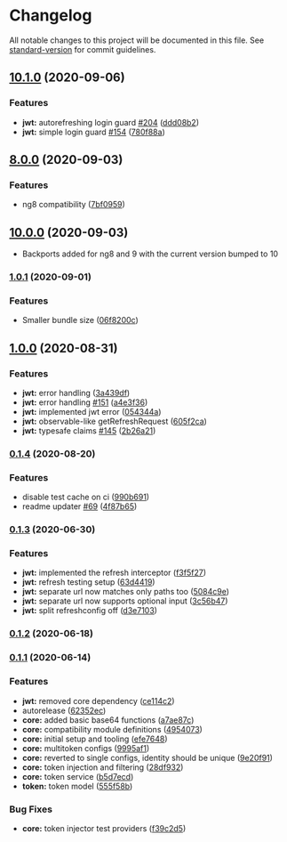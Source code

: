 # Changelog

All notable changes to this project will be documented in this file. See [standard-version](https://github.com/conventional-changelog/standard-version) for commit guidelines.

## [10.1.0](https://github.com/AlexAegis/auth/compare/v10.0.0...v10.1.0) (2020-09-06)

### Features

* **jwt:** autorefreshing login guard [#204](https://github.com/AlexAegis/auth/issues/204) ([ddd08b2](https://github.com/AlexAegis/auth/commit/ddd08b250303b71f8f5172d2a3a3788fc2e88e8f))
* **jwt:** simple login guard [#154](https://github.com/AlexAegis/auth/issues/154) ([780f88a](https://github.com/AlexAegis/auth/commit/780f88aaffc21e44e22547fce4d1a6b3496c3d37))

## [8.0.0](https://github.com/AlexAegis/auth/compare/v1.0.1...v8.0.0) (2020-09-03)

### Features

* ng8 compatibility ([7bf0959](https://github.com/AlexAegis/auth/commit/7bf09599437a5aded9eec8cb940c6363683e95b3))

## [10.0.0](https://github.com/AlexAegis/auth/compare/v1.0.1...v10.0.0) (2020-09-03)

* Backports added for ng8 and 9 with the current version bumped to 10

### [1.0.1](https://github.com/AlexAegis/auth/compare/v1.0.0...v1.0.1) (2020-09-01)

### Features

* Smaller bundle size ([06f8200c](https://github.com/AlexAegis/auth/commit/06f8200c230ede5247d852214b5e85ec91d5f370))

## [1.0.0](https://github.com/AlexAegis/auth/compare/v0.1.4...v1.0.0) (2020-08-31)

### Features

* **jwt:** error handling ([3a439df](https://github.com/AlexAegis/auth/commit/3a439df4e6baf44b9595c4b3a975124b252cf5f9))
* **jwt:** error handling [#151](https://github.com/AlexAegis/auth/issues/151) ([a4e3f36](https://github.com/AlexAegis/auth/commit/a4e3f36921110050cbc4c2430b0ffba9403abef5))
* **jwt:** implemented jwt error ([054344a](https://github.com/AlexAegis/auth/commit/054344a21721154fd6511cd062b1866033220480))
* **jwt:** observable-like getRefreshRequest ([605f2ca](https://github.com/AlexAegis/auth/commit/605f2ca1c39db747e5614344d92707172e38b206))
* **jwt:** typesafe claims [#145](https://github.com/AlexAegis/auth/issues/145) ([2b26a21](https://github.com/AlexAegis/auth/commit/2b26a21ae76c19d5ada7d18a9d89b14e91f62a95))

### [0.1.4](https://github.com/AlexAegis/auth/compare/v0.1.3...v0.1.4) (2020-08-20)

### Features

* disable test cache on ci ([990b691](https://github.com/AlexAegis/auth/commit/990b6918c0043b58dd004ac3f32faa4091f2d1c2))
* readme updater [#69](https://github.com/AlexAegis/auth/issues/69) ([4f87b65](https://github.com/AlexAegis/auth/commit/4f87b6554c91b1921999e2ad1c210ca72f8b4850))

### [0.1.3](https://github.com/AlexAegis/auth/compare/v0.1.2...v0.1.3) (2020-06-30)

### Features

* **jwt:** implemented the refresh interceptor ([f3f5f27](https://github.com/AlexAegis/auth/commit/f3f5f2725961fbd9ca02869bcea15b779a4cf64d))
* **jwt:** refresh testing setup ([63d4419](https://github.com/AlexAegis/auth/commit/63d44193b08ba9bcc9525e2177614710af2018a6))
* **jwt:** separate url now matches only paths too ([5084c9e](https://github.com/AlexAegis/auth/commit/5084c9e58afc841659336401fd70c08b12550516))
* **jwt:** separate url now supports optional input ([3c56b47](https://github.com/AlexAegis/auth/commit/3c56b47c62bdfb5e613b7f046086d9f6cb588110))
* **jwt:** split refreshconfig off ([d3e7103](https://github.com/AlexAegis/auth/commit/d3e710356399a8bb173b2af4059642a4c2da549e))

### [0.1.2](https://github.com/AlexAegis/auth/compare/v0.1.1...v0.1.2) (2020-06-18)

### [0.1.1](https://github.com/AlexAegis/auth/compare/v0.0.0...v0.1.1) (2020-06-14)

### Features

* **jwt:** removed core dependency ([ce114c2](https://github.com/AlexAegis/auth/commit/ce114c27f3c3594b9b5a974c210421a3d806369d))
* autorelease ([62352ec](https://github.com/AlexAegis/auth/commit/62352ec41b49d1b3c7da4ed6c9b3206d4f3ebf69))
* **core:** added basic base64 functions ([a7ae87c](https://github.com/AlexAegis/auth/commit/a7ae87c6f7f3858ddc4635d98733f4e0d91fc767))
* **core:** compatibility module definitions ([4954073](https://github.com/AlexAegis/auth/commit/49540739ea3964c50304314b54e87adbb5190d6f))
* **core:** initial setup and tooling ([efe7648](https://github.com/AlexAegis/auth/commit/efe7648ac7c2c92ade1e8255eb503a7f7f3db947))
* **core:** multitoken configs ([9995af1](https://github.com/AlexAegis/auth/commit/9995af125d1962e89d6d057883f7a1729a412015))
* **core:** reverted to single configs, identity should be unique ([9e20f91](https://github.com/AlexAegis/auth/commit/9e20f9157ad505f6ca4478be5baf8ea206f0574c))
* **core:** token injection and filtering ([28df932](https://github.com/AlexAegis/auth/commit/28df932c06c563d5994e283e598dfb7da6f92685))
* **core:** token service ([b5d7ecd](https://github.com/AlexAegis/auth/commit/b5d7ecd27f527891b994428f81903a271fea85d0))
* **token:** token model ([555f58b](https://github.com/AlexAegis/auth/commit/555f58bcf644dc4d357a238b8ccefce79e08f7dc))

### Bug Fixes

* **core:** token injector test providers ([f39c2d5](https://github.com/AlexAegis/auth/commit/f39c2d5ab1d5295fd1c76e667bb0963edce65d45))
